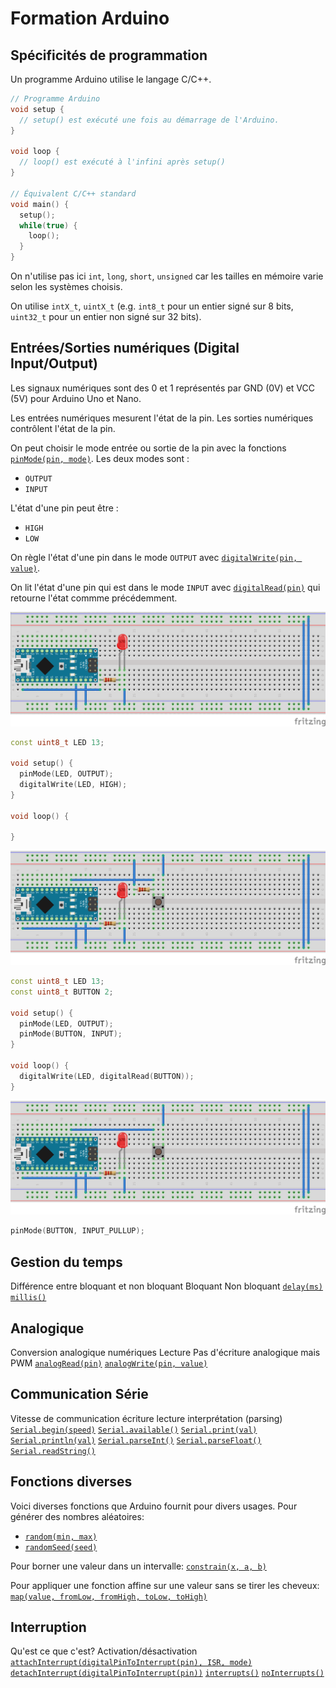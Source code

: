 # Formation Arduino

## Spécificités de programmation
Un programme Arduino utilise le langage C/C++.
```c++
// Programme Arduino
void setup {
  // setup() est exécuté une fois au démarrage de l'Arduino.
}

void loop {
  // loop() est exécuté à l'infini après setup()
}

// Équivalent C/C++ standard
void main() {
  setup();
  while(true) {
    loop();
  }
}
```

On n'utilise pas ici `int`, `long`, `short`, `unsigned` car les tailles en mémoire varie selon les systèmes choisis.

On utilise `intX_t`, `uintX_t` (e.g. `int8_t` pour un entier signé sur 8 bits, `uint32_t` pour un entier non signé sur 32 bits).

## Entrées/Sorties numériques (Digital Input/Output)

Les signaux numériques sont des 0 et 1 représentés par GND (0V) et VCC (5V) pour Arduino Uno et Nano.

Les entrées numériques mesurent l'état de la pin.
Les sorties numériques contrôlent l'état de la pin.

On peut choisir le mode entrée ou sortie de la pin avec la fonctions [`pinMode(pin, mode)`](https://www.arduino.cc/reference/en/language/functions/digital-io/pinmode/).
Les deux modes sont :
- `OUTPUT`
- `INPUT`

L'état d'une pin peut être :
- `HIGH`
- `LOW`

On règle l'état d'une pin dans le mode `OUTPUT` avec
[`digitalWrite(pin, value)`](https://www.arduino.cc/reference/en/language/functions/digital-io/digitalwrite/).

On lit l'état d'une pin qui est dans le mode `INPUT` avec
[`digitalRead(pin)`](https://www.arduino.cc/reference/en/language/functions/digital-io/digitalread/) qui retourne l'état commme précédemment.


![led](resources/led.png)
```c++
const uint8_t LED 13;

void setup() {
  pinMode(LED, OUTPUT);
  digitalWrite(LED, HIGH);
}

void loop() {

}
```

![button_extern_pullup](resources/button_extern_pullup.png)
```c++
const uint8_t LED 13;
const uint8_t BUTTON 2;

void setup() {
  pinMode(LED, OUTPUT);
  pinMode(BUTTON, INPUT);
}

void loop() {
  digitalWrite(LED, digitalRead(BUTTON));
}
```

![button_intern_pullup](resources/button_intern_pullup.png)
```c++
pinMode(BUTTON, INPUT_PULLUP);
```

## Gestion du temps
Différence entre bloquant et non bloquant
Bloquant
Non bloquant
[`delay(ms)`](https://www.arduino.cc/reference/en/language/functions/time/delay/)
[`millis()`](https://www.arduino.cc/reference/en/language/functions/time/millis/)

## Analogique
Conversion analogique numériques
Lecture
Pas d'écriture analogique mais PWM
[`analogRead(pin)`](https://www.arduino.cc/reference/en/language/functions/analog-io/analogread/)
[`analogWrite(pin, value)`](https://www.arduino.cc/reference/en/language/functions/analog-io/analogwrite/)


## Communication Série
Vitesse de communication
écriture
lecture interprétation (parsing)
[`Serial.begin(speed)`](https://www.arduino.cc/reference/en/language/functions/communication/serial/begin/)
[`Serial.available()`](https://www.arduino.cc/reference/en/language/functions/communication/serial/available/)
[`Serial.print(val)`](https://www.arduino.cc/reference/en/language/functions/communication/serial/print/)
[`Serial.println(val)`](https://www.arduino.cc/reference/en/language/functions/communication/serial/println/)
[`Serial.parseInt()`](https://www.arduino.cc/reference/en/language/functions/communication/serial/parseint/)
[`Serial.parseFloat()`](https://www.arduino.cc/reference/en/language/functions/communication/serial/parsefloat/)
[`Serial.readString()`](https://www.arduino.cc/reference/en/language/functions/communication/serial/readstring/)

## Fonctions diverses
Voici diverses fonctions que Arduino fournit pour divers usages.
Pour générer des nombres aléatoires:
- [`random(min, max)`](https://www.arduino.cc/reference/en/language/functions/random-numbers/random/)
- [`randomSeed(seed)`](https://www.arduino.cc/reference/en/language/functions/random-numbers/randomseed/)

Pour borner une valeur dans un intervalle:
[`constrain(x, a, b)`](https://www.arduino.cc/reference/en/language/functions/math/constrain/)

Pour appliquer une fonction affine sur une valeur sans se tirer les cheveux:
[`map(value, fromLow, fromHigh, toLow, toHigh)`](https://www.arduino.cc/reference/en/language/functions/math/map/)

## Interruption
Qu'est ce que c'est?
Activation/désactivation
[`attachInterrupt(digitalPinToInterrupt(pin), ISR, mode)`](https://www.arduino.cc/reference/en/language/functions/external-interrupts/attachinterrupt/)
[`detachInterrupt(digitalPinToInterrupt(pin))`](https://www.arduino.cc/reference/en/language/functions/external-interrupts/detachinterrupt/)
[`interrupts()`](https://www.arduino.cc/reference/en/language/functions/interrupts/interrupts/)
[`noInterrupts()`](https://www.arduino.cc/reference/en/language/functions/interrupts/nointerrupts/)
